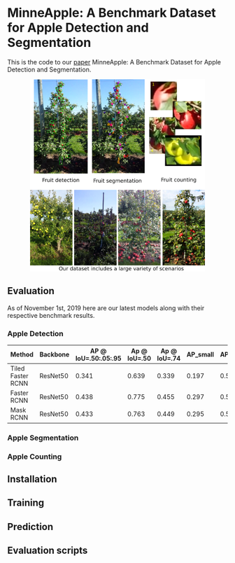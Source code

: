 # MinneApple: A Benchmark Dataset for Apple Detection and Segmentation
This is the code to our [paper](https://arxiv.org/abs/1909.06441) MinneApple: A Benchmark Dataset for Apple Detection and Segmentation.

<p align="center">
	<img src="./imgs/concept.png" width="400">
</p>

## Evaluation
As of November 1st, 2019 here are our latest models along with their respective benchmark results.

### Apple Detection
| Method | Backbone | AP @ IoU=.50:.05:.95 | Ap @ IoU=.50  |  Ap @ IoU=.74 | AP_small | AP_medium | AP_large|
|---|---|---|---|---|---|---|---|
| Tiled Faster RCNN  |  ResNet50  |  0.341 | 0.639 | 0.339  | 0.197  | 0.519  | 0.208  |
| Faster RCNN  |  ResNet50 |  0.438 |  0.775 | 0.455  | 0.297  | 0.578  | 0.871  |
| Mask RCNN  | ResNet50  | 0.433  |  0.763 | 0.449  | 0.295  | 0.571  |  0.809 |

### Apple Segmentation

### Apple Counting

## Installation

## Training

## Prediction 

## Evaluation scripts
